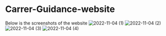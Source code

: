 # Carrer-Guidance-website
Below is the screenshots of the website
![2022-11-04 (1)](https://user-images.githubusercontent.com/114000635/199939917-9d636fe7-8e87-4e92-afe8-db5d33e0a23f.png)
![2022-11-04 (2)](https://user-images.githubusercontent.com/114000635/199939944-9f177b4d-67fa-4010-8e13-ec3203de2c4a.png)
![2022-11-04 (3)](https://user-images.githubusercontent.com/114000635/199939959-20e91de5-8710-4ce3-90f3-83f01128c89f.png)
![2022-11-04 (4)](https://user-images.githubusercontent.com/114000635/199939979-1379c7ed-06df-49e0-a610-ac9974acbbf7.png)
